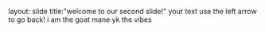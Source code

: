 layout: slide 
title:"welcome to our second slide!" 
your text 
use the left arrow to go back!
i am the goat mane yk the vibes
